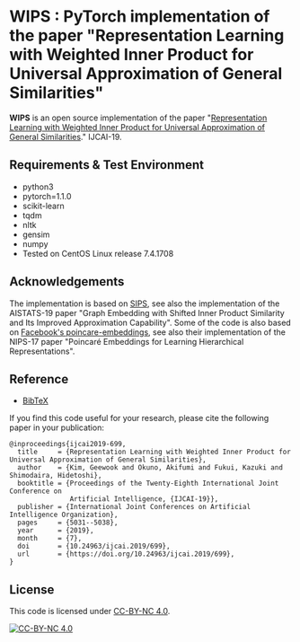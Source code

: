 WIPS : PyTorch implementation of the paper "Representation Learning with Weighted Inner Product for Universal Approximation of General Similarities"
=======================================================

**WIPS** is an open source implementation of the paper "[Representation Learning with Weighted Inner Product for Universal Approximation of General Similarities](https://www.ijcai.org/proceedings/2019/699)." IJCAI-19.

## Requirements & Test Environment

- python3
- pytorch=1.1.0
- scikit-learn
- tqdm
- nltk
- gensim
- numpy
- Tested on CentOS Linux release 7.4.1708

## Acknowledgements

The implementation is based on [SIPS](https://github.com/kdrl/SIPS), see also the implementation of the AISTATS-19 paper "Graph Embedding with Shifted Inner Product Similarity and Its Improved Approximation Capability".
Some of the code is also based on [Facebook's poincare-embeddings](https://github.com/facebookresearch/poincare-embeddings), see also their implementation of the NIPS-17 paper "Poincaré Embeddings for Learning Hierarchical Representations".

## Reference

- [BibTeX](https://www.ijcai.org/proceedings/2019/bibtex/699)

If you find this code useful for your research, please cite the following paper in your publication:

    @inproceedings{ijcai2019-699,
      title     = {Representation Learning with Weighted Inner Product for Universal Approximation of General Similarities},
      author    = {Kim, Geewook and Okuno, Akifumi and Fukui, Kazuki and Shimodaira, Hidetoshi},
      booktitle = {Proceedings of the Twenty-Eighth International Joint Conference on
                   Artificial Intelligence, {IJCAI-19}},
      publisher = {International Joint Conferences on Artificial Intelligence Organization},             
      pages     = {5031--5038},
      year      = {2019},
      month     = {7},
      doi       = {10.24963/ijcai.2019/699},
      url       = {https://doi.org/10.24963/ijcai.2019/699},
    }

## License

This code is licensed under [CC-BY-NC 4.0](https://creativecommons.org/licenses/by-nc/4.0/).

[![CC-BY-NC 4.0](https://img.shields.io/badge/License-CC%20BY--NC%204.0-lightgrey.svg)](https://creativecommons.org/licenses/by-nc/4.0/)
